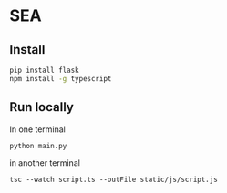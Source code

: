 # SEA

## Install
```bash
pip install flask 
npm install -g typescript
```

## Run locally 
In one terminal
```
python main.py
```
in another terminal
```
tsc --watch script.ts --outFile static/js/script.js
```
